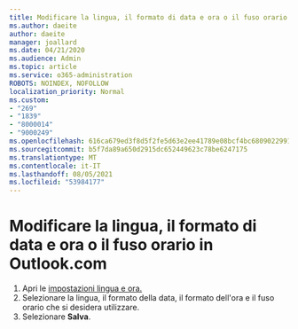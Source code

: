 ```yaml
---
title: Modificare la lingua, il formato di data e ora o il fuso orario in Outlook.com
ms.author: daeite
author: daeite
manager: joallard
ms.date: 04/21/2020
ms.audience: Admin
ms.topic: article
ms.service: o365-administration
ROBOTS: NOINDEX, NOFOLLOW
localization_priority: Normal
ms.custom:
- "269"
- "1839"
- "8000014"
- "9000249"
ms.openlocfilehash: 616ca679ed3f8d5f2fe5d63e2ee41789e08bcf4bc6809022991d1ede02d8cb49
ms.sourcegitcommit: b5f7da89a650d2915dc652449623c78be6247175
ms.translationtype: MT
ms.contentlocale: it-IT
ms.lasthandoff: 08/05/2021
ms.locfileid: "53984177"
---
```

# <a name="change-your-language-date-and-time-format-or-time-zone-in-outlookcom"></a>Modificare la lingua, il formato di data e ora o il fuso orario in Outlook.com

1. Apri le [impostazioni lingua e ora.](https://go.microsoft.com/fwlink/?linkid=2085505)
1. Selezionare la lingua, il formato della data, il formato dell'ora e il fuso orario che si desidera utilizzare.
1. Selezionare **Salva**.
